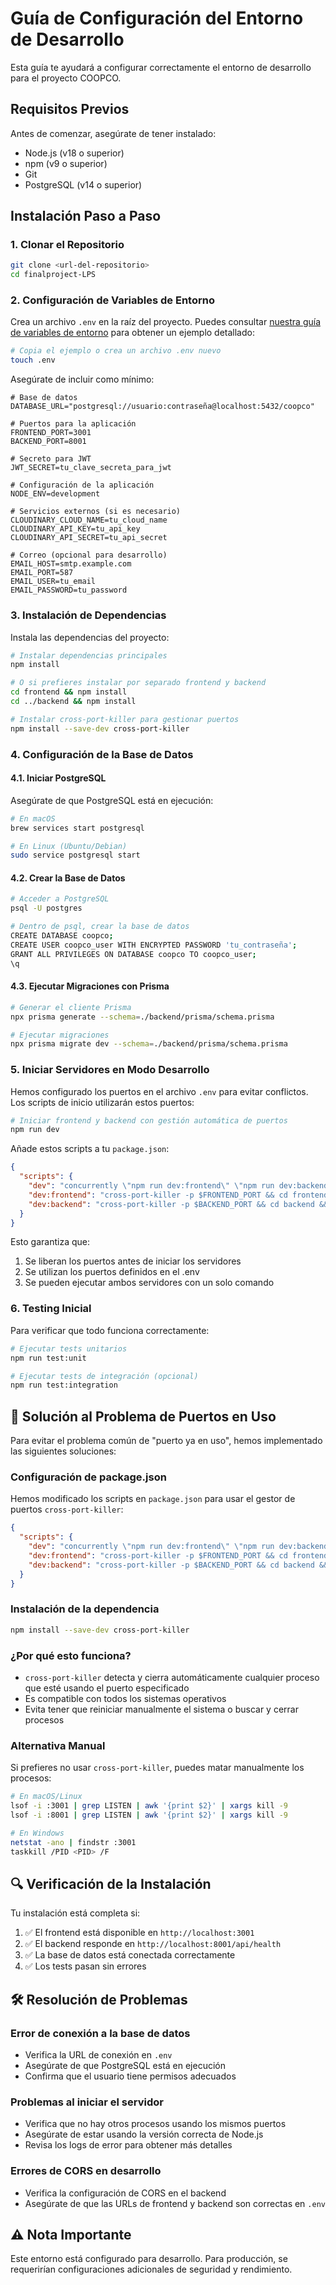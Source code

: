 # Guía de Configuración del Entorno de Desarrollo

Esta guía te ayudará a configurar correctamente el entorno de desarrollo para el proyecto COOPCO.

## Requisitos Previos

Antes de comenzar, asegúrate de tener instalado:

- Node.js (v18 o superior)
- npm (v9 o superior)
- Git
- PostgreSQL (v14 o superior)

## Instalación Paso a Paso

### 1. Clonar el Repositorio

```bash
git clone <url-del-repositorio>
cd finalproject-LPS
```

### 2. Configuración de Variables de Entorno

Crea un archivo `.env` en la raíz del proyecto. Puedes consultar [nuestra guía de variables de entorno](env-example.md) para obtener un ejemplo detallado:

```bash
# Copia el ejemplo o crea un archivo .env nuevo
touch .env
```

Asegúrate de incluir como mínimo:

```
# Base de datos
DATABASE_URL="postgresql://usuario:contraseña@localhost:5432/coopco"

# Puertos para la aplicación
FRONTEND_PORT=3001
BACKEND_PORT=8001

# Secreto para JWT
JWT_SECRET=tu_clave_secreta_para_jwt

# Configuración de la aplicación
NODE_ENV=development

# Servicios externos (si es necesario)
CLOUDINARY_CLOUD_NAME=tu_cloud_name
CLOUDINARY_API_KEY=tu_api_key
CLOUDINARY_API_SECRET=tu_api_secret

# Correo (opcional para desarrollo)
EMAIL_HOST=smtp.example.com
EMAIL_PORT=587
EMAIL_USER=tu_email
EMAIL_PASSWORD=tu_password
```

### 3. Instalación de Dependencias

Instala las dependencias del proyecto:

```bash
# Instalar dependencias principales
npm install

# O si prefieres instalar por separado frontend y backend
cd frontend && npm install
cd ../backend && npm install

# Instalar cross-port-killer para gestionar puertos
npm install --save-dev cross-port-killer
```

### 4. Configuración de la Base de Datos

#### 4.1. Iniciar PostgreSQL

Asegúrate de que PostgreSQL está en ejecución:

```bash
# En macOS
brew services start postgresql

# En Linux (Ubuntu/Debian)
sudo service postgresql start
```

#### 4.2. Crear la Base de Datos

```bash
# Acceder a PostgreSQL
psql -U postgres

# Dentro de psql, crear la base de datos
CREATE DATABASE coopco;
CREATE USER coopco_user WITH ENCRYPTED PASSWORD 'tu_contraseña';
GRANT ALL PRIVILEGES ON DATABASE coopco TO coopco_user;
\q
```

#### 4.3. Ejecutar Migraciones con Prisma

```bash
# Generar el cliente Prisma
npx prisma generate --schema=./backend/prisma/schema.prisma

# Ejecutar migraciones
npx prisma migrate dev --schema=./backend/prisma/schema.prisma
```

### 5. Iniciar Servidores en Modo Desarrollo

Hemos configurado los puertos en el archivo `.env` para evitar conflictos. Los scripts de inicio utilizarán estos puertos:

```bash
# Iniciar frontend y backend con gestión automática de puertos
npm run dev
```

Añade estos scripts a tu `package.json`:

```json
{
  "scripts": {
    "dev": "concurrently \"npm run dev:frontend\" \"npm run dev:backend\"",
    "dev:frontend": "cross-port-killer -p $FRONTEND_PORT && cd frontend && next dev -p $FRONTEND_PORT",
    "dev:backend": "cross-port-killer -p $BACKEND_PORT && cd backend && nodemon server.js"
  }
}
```

Esto garantiza que:
1. Se liberan los puertos antes de iniciar los servidores
2. Se utilizan los puertos definidos en el .env
3. Se pueden ejecutar ambos servidores con un solo comando

### 6. Testing Inicial

Para verificar que todo funciona correctamente:

```bash
# Ejecutar tests unitarios
npm run test:unit

# Ejecutar tests de integración (opcional)
npm run test:integration
```

## 🚀 Solución al Problema de Puertos en Uso

Para evitar el problema común de "puerto ya en uso", hemos implementado las siguientes soluciones:

### Configuración de package.json

Hemos modificado los scripts en `package.json` para usar el gestor de puertos `cross-port-killer`:

```json
{
  "scripts": {
    "dev": "concurrently \"npm run dev:frontend\" \"npm run dev:backend\"",
    "dev:frontend": "cross-port-killer -p $FRONTEND_PORT && cd frontend && next dev -p $FRONTEND_PORT",
    "dev:backend": "cross-port-killer -p $BACKEND_PORT && cd backend && nodemon server.js"
  }
}
```

### Instalación de la dependencia

```bash
npm install --save-dev cross-port-killer
```

### ¿Por qué esto funciona?

- `cross-port-killer` detecta y cierra automáticamente cualquier proceso que esté usando el puerto especificado
- Es compatible con todos los sistemas operativos
- Evita tener que reiniciar manualmente el sistema o buscar y cerrar procesos

### Alternativa Manual

Si prefieres no usar `cross-port-killer`, puedes matar manualmente los procesos:

```bash
# En macOS/Linux
lsof -i :3001 | grep LISTEN | awk '{print $2}' | xargs kill -9
lsof -i :8001 | grep LISTEN | awk '{print $2}' | xargs kill -9

# En Windows
netstat -ano | findstr :3001
taskkill /PID <PID> /F
```

## 🔍 Verificación de la Instalación

Tu instalación está completa si:

1. ✅ El frontend está disponible en `http://localhost:3001`
2. ✅ El backend responde en `http://localhost:8001/api/health`
3. ✅ La base de datos está conectada correctamente
4. ✅ Los tests pasan sin errores

## 🛠️ Resolución de Problemas

### Error de conexión a la base de datos

- Verifica la URL de conexión en `.env`
- Asegúrate de que PostgreSQL está en ejecución
- Confirma que el usuario tiene permisos adecuados

### Problemas al iniciar el servidor

- Verifica que no hay otros procesos usando los mismos puertos
- Asegúrate de estar usando la versión correcta de Node.js
- Revisa los logs de error para obtener más detalles

### Errores de CORS en desarrollo

- Verifica la configuración de CORS en el backend
- Asegúrate de que las URLs de frontend y backend son correctas en `.env`

## ⚠️ Nota Importante

Este entorno está configurado para desarrollo. Para producción, se requerirían configuraciones adicionales de seguridad y rendimiento. 